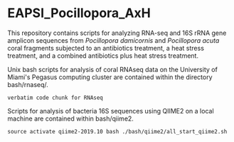 # EAPSI_Pocillopora_AxH

This repository contains scripts for analyzing RNA-seq and 16S rRNA gene amplicon sequences from *Pocillopora damicornis* and *Pocillopora acuta* coral fragments subjected to an antibiotics treatment, a heat stress treatment, and a combined antibiotics plus heat stress treatment.

Unix bash scripts for analysis of coral RNAseq data on the University of Miami's Pegasus computing cluster are contained within the directory bash/rnaseq/.

`verbatim code chunk for RNAseq`

Scripts for analysis of bacteria 16S sequences using QIIME2 on a local machine are contained within bash/qiime2.

`source activate qiime2-2019.10
bash ./bash/qiime2/all_start_qiime2.sh`
